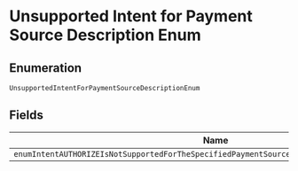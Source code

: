 
# Unsupported Intent for Payment Source Description Enum

## Enumeration

`UnsupportedIntentForPaymentSourceDescriptionEnum`

## Fields

| Name |
|  --- |
| `enumIntentAUTHORIZEIsNotSupportedForTheSpecifiedPaymentSourceOnlyIntentCAPTUREIsSupported` |

